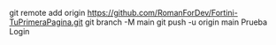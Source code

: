 git remote add origin https://github.com/RomanForDev/Fortini-TuPrimeraPagina.git
git branch -M main
git push -u origin main
Prueba Login